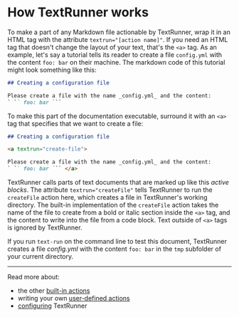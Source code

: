 # How TextRunner works

To make a part of any Markdown file actionable by TextRunner, wrap it in an HTML
tag with the attribute `textrun="[action name]"`. If you need an HTML tag that
doesn't change the layout of your text, that's the `<a>` tag. As an example,
let's say a tutorial tells its reader to create a file `config.yml` with the
content `foo: bar` on their machine. The markdown code of this tutorial might
look something like this:

```markdown
## Creating a configuration file

Please create a file with the name _config.yml_ and the content:
` ​`` foo: bar `​``
```

To make this part of the documentation executable, surround it with an `<a>` tag
that specifies that we want to create a file:

<a textrun="run-markdown-in-textrun">

```markdown
## Creating a configuration file

<a textrun="create-file">

Please create a file with the name _config.yml_ and the content:
` ​`` foo: bar `​`` </a>
```

</a>

TextRunner calls parts of text documents that are marked up like this _active
blocks_. The attribute `textrun="createFile"` tells TextRunner to run the
`createFile` action here, which creates a file in TextRunner's working
directory. The built-in implementation of the `createFile` action takes the name
of the file to create from a bold or italic section inside the `<a>` tag, and
the content to write into the file from a code block. Text outside of `<a>` tags
is ignored by TextRunner.

If you run `text-run` on the command line to test this document, TextRunner
creates a file <a textrun="verify-workspace-file-content">_config.yml_ with the
content `foo: bar`</a> in the `tmp` subfolder of your current directory.

<hr>

Read more about:

- the other [built-in actions](built-in-actions)
- writing your own [user-defined actions](user-defined-actions.md)
- [configuring](configuration.md) TextRunner
